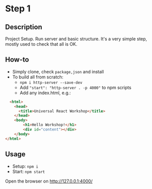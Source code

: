 # Step 1

## Description
Project Setup. Run server and basic structure.
It's a very simple step, mostly used to check that all is OK.

## How-to

- Simply clone, check `package,json` and install
- To build all from scratch:
  - `npm i http-server --save-dev`
  - Add `"start": "http-server . -p 4000"` to npm scripts
  - Add any index.html, e.g.:

``` html
  <html>
    <head>
      <title>Universal React Workshop</title>
    </head>
    <body>
        <h1>Hello Workshop!</h1>
        <div id="content"></div>
    </body>
</html>
```

## Usage

- Setup: `npm i`
- Start: `npm start`

Open the browser on http://127.0.0.1:4000/
